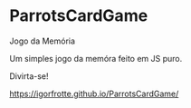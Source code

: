 # ParrotsCardGame
Jogo da Memória 

Um simples jogo da memóra feito em JS puro.

Divirta-se!

https://igorfrotte.github.io/ParrotsCardGame/

